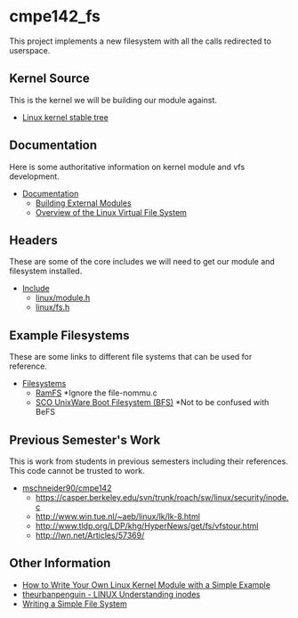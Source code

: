 # cmpe142_fs
This project implements a new filesystem with all the calls redirected to userspace.

## Kernel Source
This is the kernel we will be building our module against.
* [Linux kernel stable tree](https://git.kernel.org/cgit/linux/kernel/git/stable/linux-stable.git/tree/)

## Documentation
Here is some authoritative information on kernel module and vfs development.
* [Documentation](https://git.kernel.org/cgit/linux/kernel/git/stable/linux-stable.git/tree/Documentation)
  * [Building External Modules](https://git.kernel.org/cgit/linux/kernel/git/stable/linux-stable.git/tree/Documentation/kbuild/modules.txt)
  * [Overview of the Linux Virtual File System](https://git.kernel.org/cgit/linux/kernel/git/stable/linux-stable.git/tree/Documentation/filesystems/vfs.txt)

## Headers
These are some of the core includes we will need to get our module and filesystem installed.
* [Include](https://git.kernel.org/cgit/linux/kernel/git/stable/linux-stable.git/tree/include)
  * [linux/module.h](https://git.kernel.org/cgit/linux/kernel/git/stable/linux-stable.git/tree/include/linux/module.h)
  * [linux/fs.h](https://git.kernel.org/cgit/linux/kernel/git/stable/linux-stable.git/tree/include/linux/fs.h)

## Example Filesystems
These are some links to different file systems that can be used for reference.
* [Filesystems](https://git.kernel.org/cgit/linux/kernel/git/stable/linux-stable.git/tree/fs)
  * [RamFS](https://git.kernel.org/cgit/linux/kernel/git/stable/linux-stable.git/tree/fs/ramfs) *Ignore the file-nommu.c
  * [SCO UnixWare Boot Filesystem (BFS)](https://git.kernel.org/cgit/linux/kernel/git/stable/linux-stable.git/tree/fs/bfs) *Not to be confused with BeFS

## Previous Semester's Work
This is work from students in previous semesters including their references. This code cannot be trusted to work.
* [mschneider90/cmpe142](https://github.com/mschneider90/cmpe142)
  * https://casper.berkeley.edu/svn/trunk/roach/sw/linux/security/inode.c
  * http://www.win.tue.nl/~aeb/linux/lk/lk-8.html
  * http://www.tldp.org/LDP/khg/HyperNews/get/fs/vfstour.html
  * http://lwn.net/Articles/57369/

## Other Information
* [How to Write Your Own Linux Kernel Module with a Simple Example](http://www.thegeekstuff.com/2013/07/write-linux-kernel-module/)
* [theurbanpenguin - LINUX Understanding inodes](https://www.youtube.com/watch?v=_6VJ8WfWI4k)
* [Writing a Simple File System](http://www2.comp.ufscar.br/~helio/fs/rkfs.html)